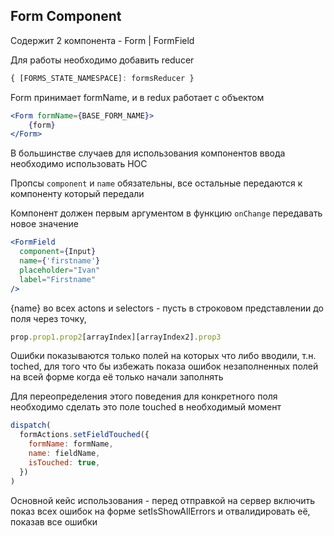 ## Form Component

Содержит 2 компонента - Form | FormField

Для работы необходимо добавить reducer 

```js script
{ [FORMS_STATE_NAMESPACE]: formsReducer }
```

Form принимает formName, и в redux работает с объектом 

```jsx
<Form formName={BASE_FORM_NAME}>
    {form}
</Form>
```

В большинстве случаев для использования компонентов ввода необходимо использовать HOC

Пропсы `component` и `name` обязательны, все остальные передаются к компоненту который передали

Компонент должен первым аргументом в функцию `onChange` передавать новое значение

```jsx
<FormField
  component={Input}
  name={'firstname'}
  placeholder="Ivan"
  label="Firstname"
/>
```

{name} во всех actons и selectors - пусть в строковом представлении до поля через точку, 

```js script
prop.prop1.prop2[arrayIndex][arrayIndex2].prop3
```


Ошибки показываются только полей на которых что либо вводили, т.н. toched, для того что бы избежать показа ошибок незаполненных полей на всей форме когда её только начали заполнять

Для переопределения этого поведения для конкретного поля необходимо сделать это поле touched в необходимый момент

```js script
dispatch(
  formActions.setFieldTouched({
    formName: formName,
    name: fieldName,
    isTouched: true,
  })
)
```


Основной кейс использования - перед отправкой на сервер включить показ всех ошибок на форме setIsShowAllErrors и отвалидировать её, показав все ошибки